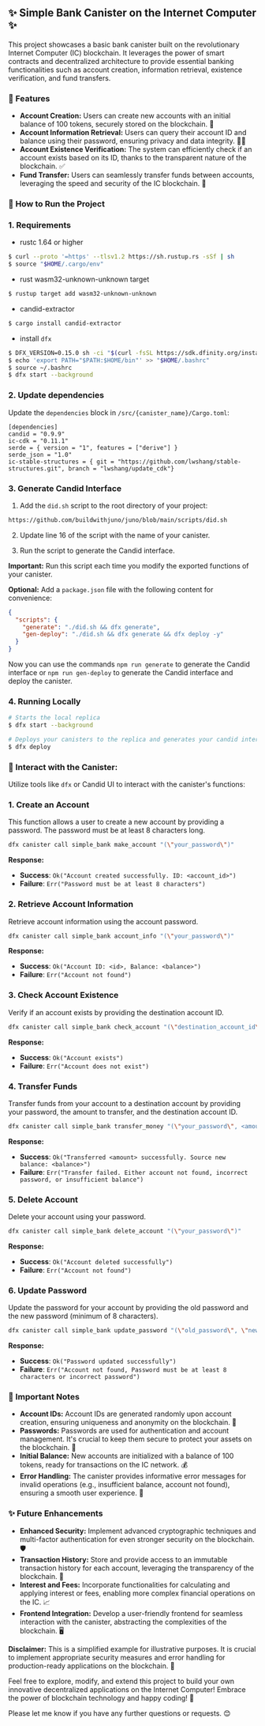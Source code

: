 ## ✨ Simple Bank Canister on the Internet Computer ✨

This project showcases a basic bank canister built on the revolutionary Internet Computer (IC) blockchain. It leverages the power of smart contracts and decentralized architecture to provide essential banking functionalities such as account creation, information retrieval, existence verification, and fund transfers.

### 🌟 Features

* **Account Creation:** Users can create new accounts with an initial balance of 100 tokens, securely stored on the blockchain. 🎁
* **Account Information Retrieval:** Users can query their account ID and balance using their password, ensuring privacy and data integrity. 🕵️‍♀️
* **Account Existence Verification:** The system can efficiently check if an account exists based on its ID, thanks to the transparent nature of the blockchain. ✅
* **Fund Transfer:** Users can seamlessly transfer funds between accounts, leveraging the speed and security of the IC blockchain. 💸

### 🚀 How to Run the Project

### 1. Requirements

* rustc 1.64 or higher
```bash
$ curl --proto '=https' --tlsv1.2 https://sh.rustup.rs -sSf | sh
$ source "$HOME/.cargo/env"
```
* rust wasm32-unknown-unknown target
```bash
$ rustup target add wasm32-unknown-unknown
```
* candid-extractor
```bash
$ cargo install candid-extractor
```
* install `dfx`
```bash
$ DFX_VERSION=0.15.0 sh -ci "$(curl -fsSL https://sdk.dfinity.org/install.sh)"
$ echo 'export PATH="$PATH:$HOME/bin"' >> "$HOME/.bashrc"
$ source ~/.bashrc
$ dfx start --background
```

### 2. Update dependencies

Update the `dependencies` block in `/src/{canister_name}/Cargo.toml`:

```
[dependencies]
candid = "0.9.9"
ic-cdk = "0.11.1"
serde = { version = "1", features = ["derive"] }
serde_json = "1.0"
ic-stable-structures = { git = "https://github.com/lwshang/stable-structures.git", branch = "lwshang/update_cdk"}
```

### 3. Generate Candid Interface

1. Add the `did.sh` script to the root directory of your project:

```bash
https://github.com/buildwithjuno/juno/blob/main/scripts/did.sh
```

2. Update line 16 of the script with the name of your canister.

3. Run the script to generate the Candid interface. 

**Important:** Run this script each time you modify the exported functions of your canister.

**Optional:** Add a `package.json` file with the following content for convenience:

```json
{
  "scripts": {
    "generate": "./did.sh && dfx generate",
    "gen-deploy": "./did.sh && dfx generate && dfx deploy -y"
  }
}
```

Now you can use the commands `npm run generate` to generate the Candid interface or `npm run gen-deploy` to generate the Candid interface and deploy the canister.

### 4. Running Locally

```bash
# Starts the local replica
$ dfx start --background

# Deploys your canisters to the replica and generates your candid interface
$ dfx deploy
```

### 🤌 Interact with the Canister:

Utilize tools like `dfx` or Candid UI to interact with the canister's functions:

### 1. Create an Account

This function allows a user to create a new account by providing a password. The password must be at least 8 characters long.

```bash
dfx canister call simple_bank make_account "(\"your_password\")"
```

**Response:**

- **Success**: `Ok("Account created successfully. ID: <account_id>")`
- **Failure**: `Err("Password must be at least 8 characters")`

### 2. Retrieve Account Information

Retrieve account information using the account password.

```bash
dfx canister call simple_bank account_info "(\"your_password\")"
```

**Response:**

- **Success**: `Ok("Account ID: <id>, Balance: <balance>")`
- **Failure**: `Err("Account not found")`

### 3. Check Account Existence

Verify if an account exists by providing the destination account ID.

```bash
dfx canister call simple_bank check_account "(\"destination_account_id\")"
```

**Response:**

- **Success**: `Ok("Account exists")`
- **Failure**: `Err("Account does not exist")`

### 4. Transfer Funds

Transfer funds from your account to a destination account by providing your password, the amount to transfer, and the destination account ID.

```bash
dfx canister call simple_bank transfer_money "(\"your_password\", <amount>, \"destination_account_id\")"
```

**Response:**

- **Success**: `Ok("Transferred <amount> successfully. Source new balance: <balance>")`
- **Failure**: `Err("Transfer failed. Either account not found, incorrect password, or insufficient balance")`

### 5. Delete Account

Delete your account using your password.

```bash
dfx canister call simple_bank delete_account "(\"your_password\")"
```

**Response:**

- **Success**: `Ok("Account deleted successfully")`
- **Failure**: `Err("Account not found")`

### 6. Update Password

Update the password for your account by providing the old password and the new password (minimum of 8 characters).

```bash
dfx canister call simple_bank update_password "(\"old_password\", \"new_password\")"
```

**Response:**

- **Success**: `Ok("Password updated successfully")`
- **Failure**: `Err("Account not found, Password must be at least 8 characters or incorrect password")`

### 📝 Important Notes

* **Account IDs:** Account IDs are generated randomly upon account creation, ensuring uniqueness and anonymity on the blockchain. 🎲
* **Passwords:** Passwords are used for authentication and account management. It's crucial to keep them secure to protect your assets on the blockchain. 🔐
* **Initial Balance:** New accounts are initialized with a balance of 100 tokens, ready for transactions on the IC network. 💰
* **Error Handling:** The canister provides informative error messages for invalid operations (e.g., insufficient balance, account not found), ensuring a smooth user experience. 🚫

### ✨ Future Enhancements

* **Enhanced Security:** Implement advanced cryptographic techniques and multi-factor authentication for even stronger security on the blockchain. 🛡️
* **Transaction History:** Store and provide access to an immutable transaction history for each account, leveraging the transparency of the blockchain. 📜
* **Interest and Fees:** Incorporate functionalities for calculating and applying interest or fees, enabling more complex financial operations on the IC. 📈
* **Frontend Integration:** Develop a user-friendly frontend for seamless interaction with the canister, abstracting the complexities of the blockchain. 🖥️

**Disclaimer:** This is a simplified example for illustrative purposes. It is crucial to implement appropriate security measures and error handling for production-ready applications on the blockchain. 🚧

Feel free to explore, modify, and extend this project to build your own innovative decentralized applications on the Internet Computer! Embrace the power of blockchain technology and happy coding! 🎉

Please let me know if you have any further questions or requests. 😊 
